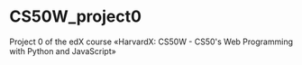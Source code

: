 # CS50W_project0
Project 0 of the edX course «HarvardX: CS50W - CS50's Web Programming with Python and JavaScript»
